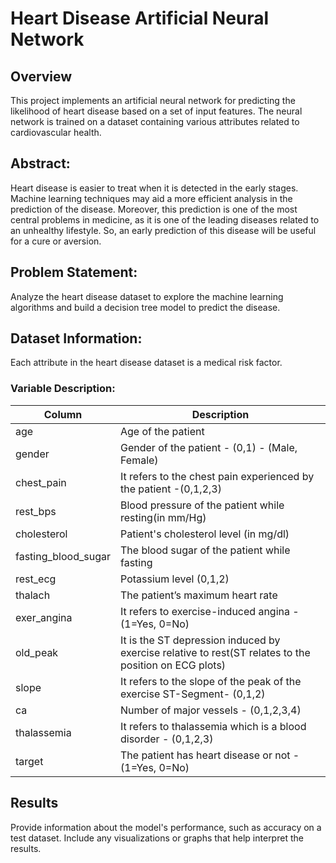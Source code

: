# Heart Disease Artificial Neural Network

 ## Overview
This project implements an artificial neural network for predicting the likelihood of heart disease based on a set of input features. The neural network is trained on a dataset containing various attributes related to cardiovascular health.

 ## Abstract:
Heart disease is easier to treat when it is detected in the early stages. Machine learning techniques may aid a more efficient analysis in the prediction of the disease. Moreover, this prediction is one of the most central problems in medicine, as it is one of the leading diseases related to an unhealthy lifestyle. So, an early prediction of this disease will be useful for a cure or aversion.

## Problem Statement:
Analyze the heart disease dataset to explore the machine learning algorithms and build a decision tree model to predict the disease.

## Dataset Information:
Each attribute in the heart disease dataset is a medical risk factor.

### Variable Description:

|**Column**|**Description**|
|----- | ----- |
|age|	Age of the patient|
|gender|	Gender of the patient - (0,1) - (Male, Female)|
|chest_pain |	It refers to the chest pain experienced by the patient -(0,1,2,3)|
|rest_bps|	Blood pressure of the patient while resting(in mm/Hg)|
|cholesterol|	Patient's cholesterol level (in mg/dl)|
|fasting_blood_sugar|	The blood sugar of the patient while fasting|
|rest_ecg|	Potassium level (0,1,2)|
|thalach|	The patient’s maximum heart rate|
|exer_angina|	It refers to exercise-induced angina - (1=Yes, 0=No)|
|old_peak	|It is the ST depression induced by exercise relative to rest(ST relates to the position on ECG plots)|
|slope	|It refers to the slope of the peak of the exercise ST-Segment- (0,1,2)|
|ca|	Number of major vessels - (0,1,2,3,4)|
|thalassemia|	It refers to thalassemia which is a blood disorder - (0,1,2,3)|
|target	|The patient has heart disease or not - (1=Yes, 0=No)|

 ## Results
Provide information about the model's performance, such as accuracy on a test dataset. Include any visualizations or graphs that help interpret the results.

